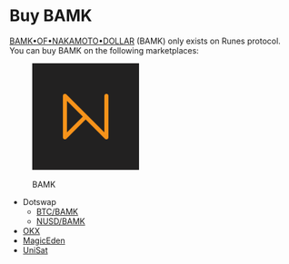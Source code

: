 # Buy BAMK

[BAMK•OF•NAKAMOTO•DOLLAR](https://unisat.io/runes/detail/BAMK%E2%80%A2OF%E2%80%A2NAKAMOTO%E2%80%A2DOLLAR) (BAMK) only exists on Runes protocol. You can buy BAMK on the following marketplaces:

<div align="left">

<figure><img src="../.gitbook/assets/bamk.png" alt="" width="188"><figcaption><p>BAMK</p></figcaption></figure>

</div>

* Dotswap
  * [BTC/BAMK](https://www.dotswap.app/swap#R\_BTC\_BAMK%E2%80%A2OF%E2%80%A2NAKAMOTO%E2%80%A2DOLLAR)
  * [NUSD/BAMK](https://www.dotswap.app/swap#R\_NUSD%E2%80%A2NUSD%E2%80%A2NUSD%E2%80%A2NUSD\_BAMK%E2%80%A2OF%E2%80%A2NAKAMOTO%E2%80%A2DOLLAR)
* [OKX](https://www.okx.com/web3/marketplace/runes/token/BAMK%E2%80%A2OF%E2%80%A2NAKAMOTO%E2%80%A2DOLLAR/840256:35)
* [MagicEden](https://magiceden.io/runes/BAMK%E2%80%A2OF%E2%80%A2NAKAMOTO%E2%80%A2DOLLAR)
* [UniSat](https://unisat.io/runes/market?tick=BAMK%E2%80%A2OF%E2%80%A2NAKAMOTO%E2%80%A2DOLLAR)



